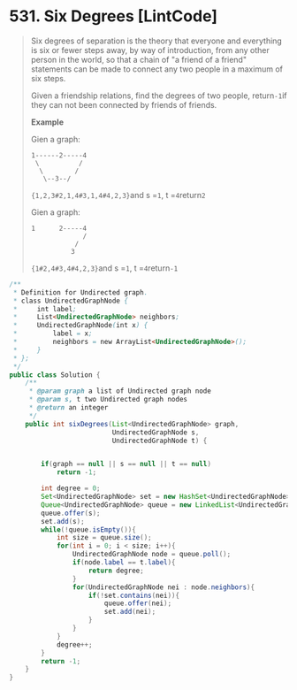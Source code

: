 # 531. Six Degrees \[LintCode\]

> Six degrees of separation is the theory that everyone and everything is six or fewer steps away, by way of introduction, from any other person in the world, so that a chain of "a friend of a friend" statements can be made to connect any two people in a maximum of six steps.
>
> Given a friendship relations, find the degrees of two people, return`-1`if they can not been connected by friends of friends.
>
> **Example**
>
> Gien a graph:
>
> ```
> 1------2-----4
>  \          /
>   \        /
>    \--3--/
> ```
>
> `{1,2,3#2,1,4#3,1,4#4,2,3}`and s =`1`, t =`4`return`2`
>
> Gien a graph:
>
> ```
> 1      2-----4
>              /
>            /
>           3
> ```
>
> `{1#2,4#3,4#4,2,3}`and s =`1`, t =`4`return`-1`

```java
/**
 * Definition for Undirected graph.
 * class UndirectedGraphNode {
 *     int label;
 *     List<UndirectedGraphNode> neighbors;
 *     UndirectedGraphNode(int x) { 
 *         label = x;
 *         neighbors = new ArrayList<UndirectedGraphNode>(); 
 *     }
 * };
 */
public class Solution {
    /**
     * @param graph a list of Undirected graph node
     * @param s, t two Undirected graph nodes
     * @return an integer
     */
    public int sixDegrees(List<UndirectedGraphNode> graph,
                          UndirectedGraphNode s,
                          UndirectedGraphNode t) {


        if(graph == null || s == null || t == null)
            return -1;

        int degree = 0;
        Set<UndirectedGraphNode> set = new HashSet<UndirectedGraphNode>();
        Queue<UndirectedGraphNode> queue = new LinkedList<UndirectedGraphNode>();
        queue.offer(s);
        set.add(s);
        while(!queue.isEmpty()){
            int size = queue.size();
            for(int i = 0; i < size; i++){
                UndirectedGraphNode node = queue.poll();
                if(node.label == t.label){
                    return degree;
                }
                for(UndirectedGraphNode nei : node.neighbors){
                    if(!set.contains(nei)){
                        queue.offer(nei);
                        set.add(nei);
                    }
                }
            }
            degree++;
        }
        return -1;
    }
}
```



